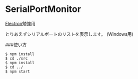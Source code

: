 # SerialPortMonitor

[Electron](http://electron.atom.io/)勉強用

とりあえずシリアルポートのリストを表示します。
(Windows用)

###使い方
```
$ npm install
$ cd ./src
$ npm install
$ cd ../
$ npm start
```
